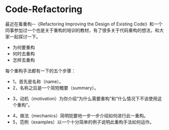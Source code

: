 ﻿# Code-Refactoring
最近在看重构--《Refactoring Improving the Design of Existing Code》和一个同事参加过一个也是关于重构的培训的教材，有了很多关于代码重构的想法，和大家一起探讨一下。

- 为何要重构
- 何时去重构
- 怎样去重构

每个重构手法都有一下的五个步骤：

- 1，首先是名称（name）。
- 2，名称之后是一个简短概要（summary）。
+ 3，动机（motivation）为你介绍“为什么需要重构”和“什么情况下不该使用这个重构”。
-  4，做法（mechanics）简明扼要地一步一步介绍如何进行此一重构。
- 5，范例（examples）以一个十分简单的例子说明此重构手法如何运作。

